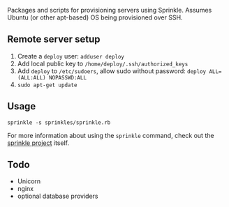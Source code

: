 Packages and scripts for provisioning servers using Sprinkle. Assumes Ubuntu (or other apt-based) OS being provisioned over SSH.

## Remote server setup
1. Create a `deploy` user: `adduser deploy`
2. Add local public key to `/home/deploy/.ssh/authorized_keys`
3. Add `deploy` to `/etc/sudoers`, allow sudo without password: `deploy ALL=(ALL:ALL) NOPASSWD:ALL`
4. `sudo apt-get update`

## Usage
`sprinkle -s sprinkles/sprinkle.rb`

For more information about using the `sprinkle` command, check out the [sprinkle project](https://github.com/sprinkle-tool/sprinkle) itself.

## Todo
* Unicorn
* nginx
* optional database providers
